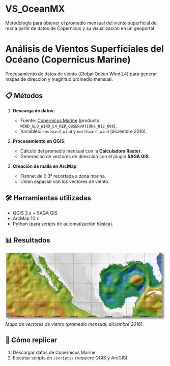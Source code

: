 # VS_OceanMX
Metodología para obtener el promedio mensual del viento superficial del mar a partir de datos de Copernicus y su visualización en un geoportal
# Análisis de Vientos Superficiales del Océano (Copernicus Marine)

Procesamiento de datos de viento (Global Ocean Wind L4) para generar mapas de dirección y magnitud promedio mensual.

## 📋 Métodos
1. **Descarga de datos**: 
   - Fuente: [Copernicus Marine](https://resources.marine.copernicus.eu) (producto `WIND_GLO_WIND_L4_REP_OBSERVATIONS_012_006`).
   - Variables: `eastward_wind` y `northward_wind` (diciembre 2016).

2. **Procesamiento en QGIS**:
   - Cálculo del promedio mensual con la **Calculadora Raster**.
   - Generación de vectores de dirección con el plugin **SAGA GIS**.

3. **Creación de malla en ArcMap**:
   - Fishnet de 0.3° recortada a zona marina.
   - Unión espacial con los vectores de viento.

## 🛠️ Herramientas utilizadas
- QGIS 3.x + SAGA GIS
- ArcMap 10.x
- Python (para scripts de automatización básica).

## 📊 Resultados
![Mapa de dirección del viento](https://github.com/GuillermoSan84/VS_OceanMX/blob/main/VS_Oceanos.jpg?raw=true)
*Mapa de vectores de viento (promedio mensual, diciembre 2016).*

## 🚀 Cómo replicar
1. Descargar datos de Copernicus Marine.
2. Ejecutar scripts en `/scripts/` (requiere QGIS y ArcGIS).
